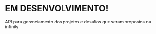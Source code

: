 # EM DESENVOLVIMENTO!


API para gerenciamento dos projetos e desafios que seram propostos na infinity

